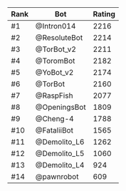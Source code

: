Rank|Bot|Rating
---|---|---
#1|@Intron014|2216
#2|@ResoluteBot|2214
#3|@TorBot_v2|2211
#4|@ToromBot|2182
#5|@YoBot_v2|2174
#6|@TorBot|2160
#7|@RaspFish|2077
#8|@OpeningsBot|1809
#9|@Cheng-4|1788
#10|@FataliiBot|1565
#11|@Demolito_L6|1262
#12|@Demolito_L5|1060
#13|@Demolito_L4|924
#14|@pawnrobot|609
